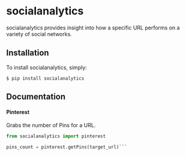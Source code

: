 # socialanalytics

socialanalytics provides insight into how a specific URL performs on a variety of social networks.

## Installation

To install socialanalytics, simply:

`$ pip install socialanalytics`

## Documentation

#### Pinterest

Grabs the number of Pins for a URL.

```python
from socialanalytics import pinterest

pins_count = pinterest.getPins(target_url)```



